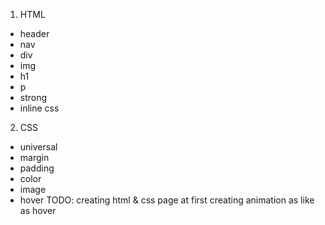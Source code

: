 1. HTML
- header 
- nav 
- div 
- img 
- h1 
- p 
- strong 
- inline css 

2. CSS

- universal 
- margin 
- padding 
- color 
- image 
- hover 
TODO:
creating html & css page at first 
creating animation as like as hover 
